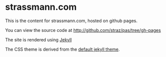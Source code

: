 # strassmann.com


This is the content for strassmann.com, hosted on github pages.

You can view the source code at http://github.com/straz/pas/tree/gh-pages

The site is rendered using [Jekyll](http://jekyllrb.com)

The CSS theme is derived from the [default jekyll theme](http://github.com/jglovier/jekyll-new).
